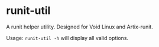 # runit-util
A runit helper utility. Designed for Void Linux and Artix-runit.

Usage:
`runit-util -h` will display all valid options.

